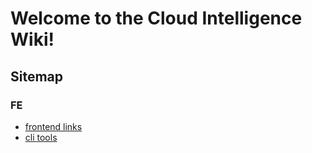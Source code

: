 # Welcome to the Cloud Intelligence Wiki!

## Sitemap
### FE
- [frontend links](/frontend/links)
- [cli tools](/CLI)